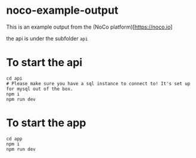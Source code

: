 # noco-example-output

This is an example output from the (NoCo platform)[https://noco.io]

the api is under the subfolder `api`

# To start the api 
```
cd api
# Please make sure you have a sql instance to connect to! It's set up for mysql out of the box. 
npm i
npm run dev
```

# To start the app 
```
cd app
npm i
npm run dev
```
